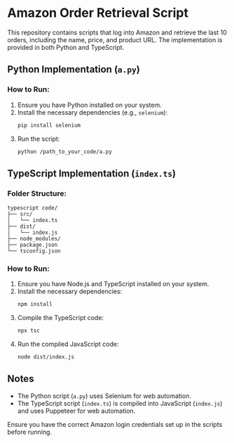 
# Amazon Order Retrieval Script

This repository contains scripts that log into Amazon and retrieve the last 10 orders, including the name, price, and product URL. The implementation is provided in both Python and TypeScript.

## Python Implementation (`a.py`)

### How to Run:
1. Ensure you have Python installed on your system.
2. Install the necessary dependencies (e.g., `selenium`):
   ```bash
   pip install selenium
   ```
3. Run the script:
   ```bash
   python /path_to_your_code/a.py
   ```

## TypeScript Implementation (`index.ts`)

### Folder Structure:
```
typescript code/
├── src/
│   └── index.ts
├── dist/
│   └── index.js
├── node_modules/
├── package.json
└── tsconfig.json
```

### How to Run:
1. Ensure you have Node.js and TypeScript installed on your system.
2. Install the necessary dependencies:
   ```bash
   npm install
   ```
3. Compile the TypeScript code:
   ```bash
   npx tsc
   ```
4. Run the compiled JavaScript code:
   ```bash
   node dist/index.js
   ```

## Notes
- The Python script (`a.py`) uses Selenium for web automation.
- The TypeScript script (`index.ts`) is compiled into JavaScript (`index.js`) and uses Puppeteer for web automation.

Ensure you have the correct Amazon login credentials set up in the scripts before running.

